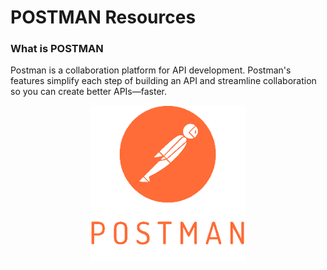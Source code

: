 # POSTMAN Resources
### What is POSTMAN
Postman is a collaboration platform for API development. Postman's features simplify each step of building an API and streamline collaboration so you can create better APIs—faster.

<div align="center">
	<code><img height="250" src="https://raw.githubusercontent.com/github/explore/80688e429a7d4ef2fca1e82350fe8e3517d3494d/topics/postman/postman.png"></code>
</div>
<div align="center">


